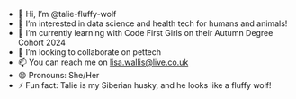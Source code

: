 - 👋 Hi, I’m @talie-fluffy-wolf
- 👀 I’m interested in data science and health tech for humans and animals!
- 🌱 I’m currently learning with Code First Girls on their Autumn Degree Cohort 2024
- 💞️ I’m looking to collaborate on pettech
- 📫 You can reach me on lisa.wallis@live.co.uk
- 😄 Pronouns: She/Her
- ⚡ Fun fact: Talie is my Siberian husky, and he looks like a fluffy wolf!

<!---
talie-fluffy-wolf/talie-fluffy-wolf is a ✨ special ✨ repository because its `README.md` (this file) appears on your GitHub profile.
You can click the Preview link to take a look at your changes.
--->

